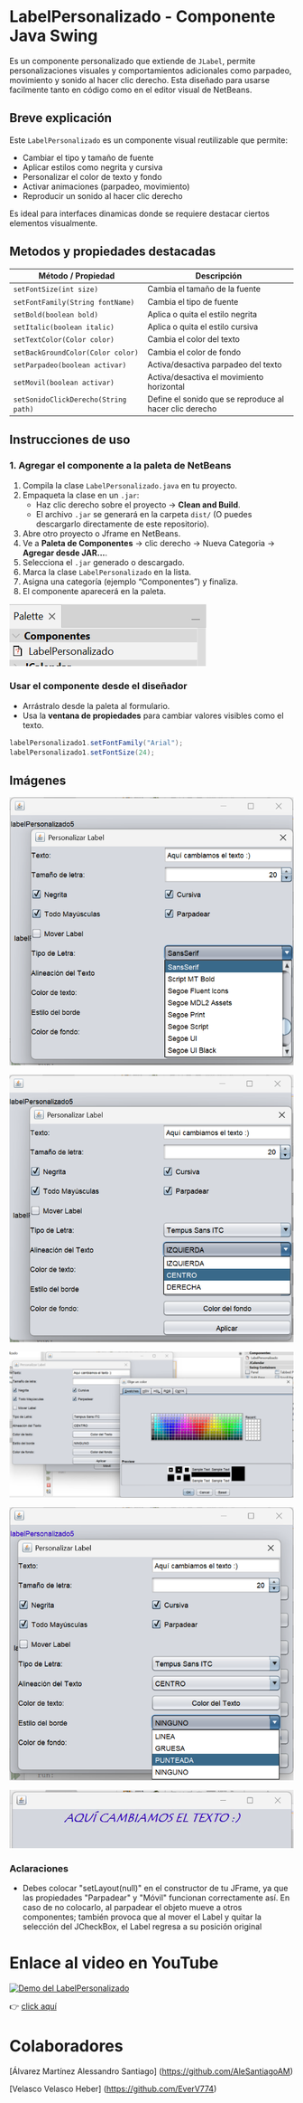 # LabelPersonalizado - Componente Java Swing

Es un componente personalizado que extiende de `JLabel`, permite personalizaciones visuales y comportamientos adicionales como parpadeo, movimiento y sonido al hacer clic derecho. Esta diseñado para usarse facilmente tanto en código como en el editor visual de NetBeans.

## Breve explicación

Este `LabelPersonalizado` es un componente visual reutilizable que permite:

- Cambiar el tipo y tamaño de fuente
- Aplicar estilos como negrita y cursiva
- Personalizar el color de texto y fondo
- Activar animaciones (parpadeo, movimiento)
- Reproducir un sonido al hacer clic derecho

Es ideal para interfaces dinamicas donde se requiere destacar ciertos elementos visualmente.

## Metodos y propiedades destacadas

| Método / Propiedad                   | Descripción                                                    |
|--------------------------------------|----------------------------------------------------------------|
| `setFontSize(int size)`              | Cambia el tamaño de la fuente                                  |
| `setFontFamily(String fontName)`     | Cambia el tipo de fuente                                       |
| `setBold(boolean bold)`              | Aplica o quita el estilo negrita                               |
| `setItalic(boolean italic)`          | Aplica o quita el estilo cursiva                               |
| `setTextColor(Color color)`          | Cambia el color del texto                                      |
| `setBackGroundColor(Color color)`    | Cambia el color de fondo                                       |
| `setParpadeo(boolean activar)`       | Activa/desactiva parpadeo del texto                            |
| `setMovil(boolean activar)`          | Activa/desactiva el movimiento horizontal                      |
| `setSonidoClickDerecho(String path)` | Define el sonido que se reproduce al hacer clic derecho |

## Instrucciones de uso

### 1. Agregar el componente a la paleta de NetBeans

1. Compila la clase `LabelPersonalizado.java` en tu proyecto.
2. Empaqueta la clase en un `.jar`:
   - Haz clic derecho sobre el proyecto → **Clean and Build**.
   - El archivo `.jar` se generará en la carpeta `dist/` (O puedes descargarlo directamente de este repositorio).
3. Abre otro proyecto o Jframe en NetBeans.
4. Ve a **Paleta de Componentes** -> clic derecho -> Nueva Categoria -> **Agregar desde JAR...**.
5. Selecciona el `.jar` generado o descargado.
6. Marca la clase `LabelPersonalizado` en la lista.
7. Asigna una categoría (ejemplo “Componentes”) y finaliza.
8. El componente aparecerá en la paleta.

![final esperado](images/imagen11.png)

### Usar el componente desde el diseñador

- Arrástralo desde la paleta al formulario.
- Usa la **ventana de propiedades** para cambiar valores visibles como el texto.

```java
labelPersonalizado1.setFontFamily("Arial");
labelPersonalizado1.setFontSize(24);
```

## Imágenes
![Tipo de letra](images/imagen7.png)

![Alineacion de texto](images/imagen8.png)

![Color de texto](images/imagen9.png)

![Estilo de borde](images/imagen10.png)

![Texto modificado](images/animacion1.gif)

### Aclaraciones

- Debes colocar "setLayout(null)" en el constructor de tu JFrame, ya que las propiedades "Parpadear" y "Móvil" funcionan correctamente así. En caso de no colocarlo, al parpadear el objeto mueve a otros componentes; también provoca que al mover el Label y quitar la selección del JCheckBox, el Label regresa a su posición original

# Enlace al video en YouTube
[![Demo del LabelPersonalizado](https://img.youtube.com/vi/gcvcVPb1UKs/0.jpg)](https://www.youtube.com/watch?v=gcvcVPb1UKs)


👉 [click aquí](https://youtu.be/gcvcVPb1UKs)

# Colaboradores

[Álvarez Martínez Alessandro Santiago] (https://github.com/AleSantiagoAM)

[Velasco Velasco Heber] (https://github.com/EverV774)
